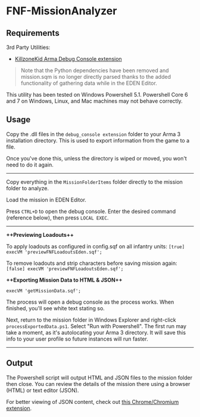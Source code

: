 # FNF-MissionAnalyzer

## Requirements

3rd Party Utilities:
* [KillzoneKid Arma Debug Console extension](http://killzonekid.com/arma-console-extension-debug_console-dll-v3-0/)

> Note that the Python dependencies have been removed and mission.sqm is no longer directly parsed thanks to the added functionality of gathering data while in the EDEN Editor.

This utility has been tested on Windows Powershell 5.1. Powershell Core 6 and 7 on Windows, Linux, and Mac machines may not behave correctly.

## Usage

Copy the .dll files in the `debug_console extension` folder to your Arma 3 installation directory. This is used to export information from the game to a file.

Once you've done this, unless the directory is wiped or moved, you won't need to do it again.

---

Copy everything in the `MissionFolderItems` folder directly to the mission folder to analyze.

Load the mission in EDEN Editor.

Press `CTRL+D` to open the debug console.
Enter the desired command (reference below), then press `LOCAL EXEC`.

---

**++Previewing Loadouts++**

To apply loadouts as configured in config.sqf on all infantry units:
`[true] execVM 'previewFNFLoadoutsEden.sqf';`

To remove loadouts and strip characters before saving mission again:
`[false] execVM 'previewFNFLoadoutsEden.sqf';`


**++Exporting Mission Data to HTML & JSON++**

`execVM 'getMissionData.sqf';`

The process will open a debug console as the process works. When finished, you'll see white text stating so.

Next, return to the mission folder in Windows Explorer and right-click `processExportedData.ps1`. Select "Run with Powershell". The first run may take a moment, as it's autolocating your Arma 3 directory. It will save this info to your user profile so future instances will run faster.

---

## Output

The Powershell script will output HTML and JSON files to the mission folder then close. You can review the details of the mission there using a browser (HTML) or text editor (JSON).

For better viewing of JSON content, check out [this Chrome/Chromium extension](https://chrome.google.com/webstore/detail/json-formatter/bcjindcccaagfpapjjmafapmmgkkhgoa?hl=en).

